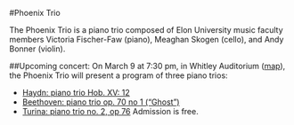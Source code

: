 #Phoenix Trio

The Phoenix Trio is a piano trio composed of Elon University music faculty members Victoria Fischer-Faw (piano), Meaghan Skogen (cello), and Andy Bonner (violin).

##Upcoming concert:
On March 9 at 7:30 pm, in Whitley Auditorium ([map](https://goo.gl/maps/UzQS6D75V532)), the Phoenix Trio will present a program of three piano trios:
- [Haydn: piano trio Hob. XV: 12](http://www.earsense.org/chamberbase/works/detail/?pkey=477)
- [Beethoven: piano trio op. 70 no 1 (“Ghost”)](http://www.laphil.com/philpedia/music/trio-d-major-op-70-no-1-ghost-ludwig-van-beethoven)
- [Turina: piano trio no. 2, op 76](http://earsense.org/chamberbase/works/detail/?pkey=1554)
Admission is free.
